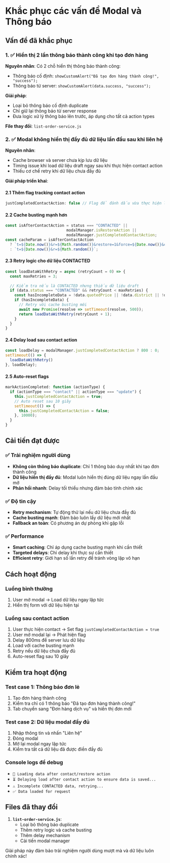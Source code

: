 # Khắc phục các vấn đề Modal và Thông báo

## Vấn đề đã khắc phục

### 1. ✅ Hiển thị 2 lần thông báo thành công khi tạo đơn hàng

**Nguyên nhân**: Có 2 chỗ hiển thị thông báo thành công:
- Thông báo cố định: `showCustomAlert("Đã tạo đơn hàng thành công!", "success");`
- Thông báo từ server: `showCustomAlert(data.success, "success");`

**Giải pháp**: 
- Loại bỏ thông báo cố định duplicate
- Chỉ giữ lại thông báo từ server response
- Đưa logic xử lý thông báo lên trước, áp dụng cho tất cả action types

**File thay đổi**: `list-order-service.js`

### 2. ✅ Modal không hiển thị đầy đủ dữ liệu lần đầu sau khi liên hệ

**Nguyên nhân**: 
- Cache browser và server chưa kịp lưu dữ liệu
- Timing issue khi load dữ liệu draft ngay sau khi thực hiện contact action
- Thiếu cơ chế retry khi dữ liệu chưa đầy đủ

**Giải pháp triển khai**:

#### 2.1 Thêm flag tracking contact action
```javascript
justCompletedContactAction: false // Flag để đánh dấu vừa thực hiện liên hệ
```

#### 2.2 Cache busting mạnh hơn
```javascript
const isAfterContactAction = status === "CONTACTED" || 
                           modalManager.isRestoreAction || 
                           modalManager.justCompletedContactAction;
const cacheParam = isAfterContactAction
  ? `t=${Date.now()}&r=${Math.random()}&restore=1&force=${Date.now()}&contact=1&fresh=${Date.now()}`
  : `t=${Date.now()}&r=${Math.random()}`;
```

#### 2.3 Retry logic cho dữ liệu CONTACTED
```javascript
const loadDataWithRetry = async (retryCount = 0) => {
  const maxRetries = 3;
  
  // Kiểm tra nếu là CONTACTED nhưng thiếu dữ liệu draft
  if (data.status === "CONTACTED" && retryCount < maxRetries) {
    const hasIncompleteData = !data.quotedPrice || !data.district || !data.addressDetail;
    if (hasIncompleteData) {
      // Retry với cache busting mới
      await new Promise(resolve => setTimeout(resolve, 500));
      return loadDataWithRetry(retryCount + 1);
    }
  }
}
```

#### 2.4 Delay load sau contact action
```javascript
const loadDelay = modalManager.justCompletedContactAction ? 800 : 0;
setTimeout(() => {
  loadDataWithRetry()
}, loadDelay);
```

#### 2.5 Auto-reset flags
```javascript
markActionCompleted: function (actionType) {
  if (actionType === "contact" || actionType === "update") {
    this.justCompletedContactAction = true;
    // Auto reset sau 10 giây
    setTimeout(() => {
      this.justCompletedContactAction = false;
    }, 10000);
  }
}
```

## Cải tiến đạt được

### ✅ Trải nghiệm người dùng
- **Không còn thông báo duplicate**: Chỉ 1 thông báo duy nhất khi tạo đơn thành công
- **Dữ liệu hiển thị đầy đủ**: Modal luôn hiển thị đúng dữ liệu ngay lần đầu mở
- **Phản hồi nhanh**: Delay tối thiểu nhưng đảm bảo tính chính xác

### ✅ Độ tin cậy
- **Retry mechanism**: Tự động thử lại nếu dữ liệu chưa đầy đủ
- **Cache busting mạnh**: Đảm bảo luôn lấy dữ liệu mới nhất
- **Fallback an toàn**: Có phương án dự phòng khi gặp lỗi

### ✅ Performance
- **Smart caching**: Chỉ áp dụng cache busting mạnh khi cần thiết
- **Targeted delays**: Chỉ delay khi thực sự cần thiết
- **Efficient retry**: Giới hạn số lần retry để tránh vòng lặp vô hạn

## Cách hoạt động

### Luồng bình thường
1. User mở modal → Load dữ liệu ngay lập tức
2. Hiển thị form với dữ liệu hiện tại

### Luồng sau contact action
1. User thực hiện contact → Set flag `justCompletedContactAction = true`
2. User mở modal lại → Phát hiện flag
3. Delay 800ms để server lưu dữ liệu
4. Load với cache busting mạnh
5. Retry nếu dữ liệu chưa đầy đủ
6. Auto-reset flag sau 10 giây

## Kiểm tra hoạt động

### Test case 1: Thông báo đơn lẻ
1. Tạo đơn hàng thành công
2. Kiểm tra chỉ có 1 thông báo "Đã tạo đơn hàng thành công!"
3. Tab chuyển sang "Đơn hàng dịch vụ" và hiển thị đơn mới

### Test case 2: Dữ liệu modal đầy đủ
1. Nhập thông tin và nhấn "Liên hệ"
2. Đóng modal
3. Mở lại modal ngay lập tức
4. Kiểm tra tất cả dữ liệu đã được điền đầy đủ

### Console logs để debug
- `🔄 Loading data after contact/restore action`
- `⏳ Delaying load after contact action to ensure data is saved...`
- `⚠️ Incomplete CONTACTED data, retrying...`
- `✅ Data loaded for request`

## Files đã thay đổi

1. **`list-order-service.js`**: 
   - Loại bỏ thông báo duplicate
   - Thêm retry logic và cache busting
   - Thêm delay mechanism
   - Cải tiến modal manager

Giải pháp này đảm bảo trải nghiệm người dùng mượt mà và dữ liệu luôn chính xác!